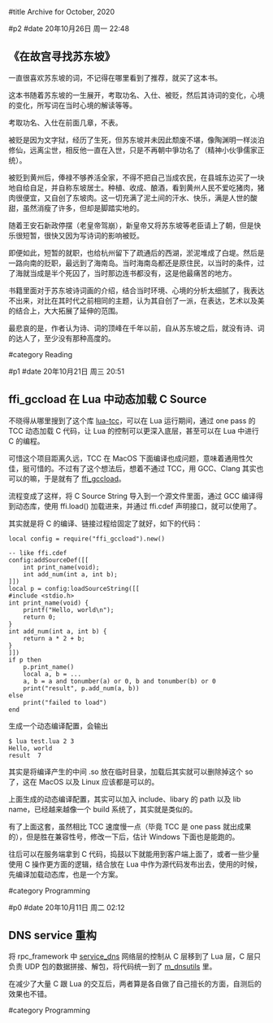 #title Archive for October, 2020

#p2
#date 20年10月26日 周一 22:48

## 《在故宫寻找苏东坡》

一直很喜欢苏东坡的词，不记得在哪里看到了推荐，就买了这本书。

这本书随着苏东坡的一生展开，考取功名、入仕、被贬，然后其诗词的变化，心境的变化，所写词在当时心境的解读等等。

考取功名、入仕在前面几章，不表。

被贬是因为文字狱，经历了生死，但苏东坡并未因此颓废不堪，像陶渊明一样淡泊修仙，远离尘世，相反他一直在入世，只是不再朝中爭功名了（精神小伙爭儒家正统）。

被贬到黄州后，俸禄不够养活全家，不得不把自己当成农民，在县城东边买了一块地自给自足，并自称东坡居士。种植、收成、酿酒，看到黄州人民不爱吃猪肉，猪肉很便宜，又自创了东坡肉。这一切充满了泥土间的汗水、快乐，满是人世的酸甜，虽然消瘦了许多，但却是脚踏实地的。

随着王安石新政停摆（老皇帝驾崩），新皇帝又将苏东坡等老臣请上了朝，但是快乐很短暂，很快又因为写诗词的影响被贬。

即便如此，短暂的就职，也给杭州留下了疏通后的西湖，淤泥堆成了白堤。然后是一路向南的贬职，最远到了海南岛。当时海南岛都还是原住民，以当时的条件，过了海就当成是半个死囚了，当时那边连书都没有，这是他最痛苦的地方。

书籍里面对于苏东坡诗词画的介绍，结合当时环境、心境的分析太细腻了，我表达不出来，对比在其时代之前相同的主题，认为其自创了一派，在表达，艺术以及美的结合上，大大拓展了延伸的范围。

最悲哀的是，作者认为诗、词的顶峰在千年以前，自从苏东坡之后，就没有诗、词的达人了，至少没有那种高度的。

#category Reading


#p1
#date 20年10月21日 周三 20:51

## ffi_gccload 在 Lua 中动态加载 C Source

不晓得从哪里搜到了这个库 [lua-tcc](https://github.com/javierguerragiraldez/lua-tcc)，可以在 Lua 运行期间，通过 one pass 的 TCC 动态加载 C 代码，让 Lua 的控制可以更深入底层，甚至可以在 Lua 中进行 C 的编程。

可惜这个项目距离久远，TCC 在 MacOS 下面编译也成问题，意味着通用性欠佳，挺可惜的。不过有了这个想法后，想着不通过 TCC，用 GCC、Clang 其实也可以的嘛，于是就有了 [ffi_gccload](https://github.com/lalawue/ffi_gccload)。

流程变成了这样，将 C Source String 导入到一个源文件里面，通过 GCC 编译得到动态库，使用 ffi.load() 加载进来，并通过 ffi.cdef 声明接口，就可以使用了。

其实就是将 C 的编译、链接过程给固定了就好，如下的代码：

```source
local config = require("ffi_gccload").new()

-- like ffi.cdef
config:addSourceDef([[
    int print_name(void);
    int add_num(int a, int b); 
]])
local p = config:loadSourceString([[
#include <stdio.h>
int print_name(void) {
    printf("Hello, world\n");
    return 0;
}
int add_num(int a, int b) {
    return a * 2 + b;
}
]])
if p then
    p.print_name()
    local a, b = ...
    a, b = a and tonumber(a) or 0, b and tonumber(b) or 0
    print("result", p.add_num(a, b))
else
    print("failed to load")
end
```

生成一个动态编译配置，会输出

```source
$ lua test.lua 2 3
Hello, world
result  7
```

其实是将编译产生的中间 .so 放在临时目录，加载后其实就可以删除掉这个 so 了，这在 MacOS 以及 Linux 应该都是可以的。

上面生成的动态编译配置，其实可以加入 include、libary 的 path 以及 lib name，已经越来越像一个 build 系统了，其实就是类似的。

有了上面这套，虽然相比 TCC 速度慢一点（毕竟 TCC 是 one pass 就出成果的），但是胜在兼容性号，修改一下后，估计 Windows 下面也是能跑的。

往后可以在服务端拿到 C 代码，捣鼓以下就能用到客户端上面了，或者一些少量使用 C 操作更方面的逻辑，结合放在 Lua 中作为源代码发布出去，使用的时候，先编译加载动态库，也是一个方案。

#category Programming


#p0
#date 20年10月11日 周二 02:12

## DNS service 重构

将 rpc_framework 中 [service_dns](https://github.com/lalawue/rpc_framework/tree/master/apps/service_dns) 网络层的控制从 C 层移到了 Lua 层，C 层只负责 UDP 包的数据拼接、解包，将代码统一到了 [m_dnsutils](https://github.com/lalawue/m_dnsutils) 里。

在减少了大量 C 跟 Lua 的交互后，两者算是各自做了自己擅长的方面，自测后的效果也不错。

#category Programming